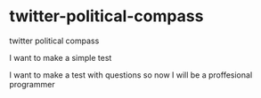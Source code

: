 # twitter-political-compass
twitter political compass

I want to make a simple test

I want to make a test with questions so now I will be a proffesional programmer

